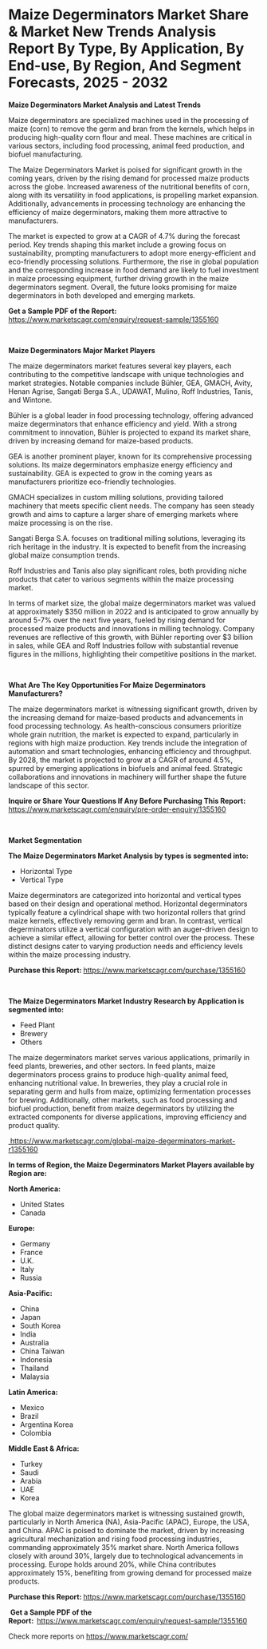 <p><h1>Maize Degerminators Market Share & Market New Trends Analysis Report By Type, By Application, By End-use, By Region, And Segment Forecasts, 2025 - 2032</h1></p><p><strong>Maize Degerminators Market Analysis and Latest Trends</strong></p>
<p><p>Maize degerminators are specialized machines used in the processing of maize (corn) to remove the germ and bran from the kernels, which helps in producing high-quality corn flour and meal. These machines are critical in various sectors, including food processing, animal feed production, and biofuel manufacturing. </p><p>The Maize Degerminators Market is poised for significant growth in the coming years, driven by the rising demand for processed maize products across the globe. Increased awareness of the nutritional benefits of corn, along with its versatility in food applications, is propelling market expansion. Additionally, advancements in processing technology are enhancing the efficiency of maize degerminators, making them more attractive to manufacturers.</p><p>The market is expected to grow at a CAGR of 4.7% during the forecast period. Key trends shaping this market include a growing focus on sustainability, prompting manufacturers to adopt more energy-efficient and eco-friendly processing solutions. Furthermore, the rise in global population and the corresponding increase in food demand are likely to fuel investment in maize processing equipment, further driving growth in the maize degerminators segment. Overall, the future looks promising for maize degerminators in both developed and emerging markets.</p></p>
<p><strong>Get a Sample PDF of the Report:&nbsp;</strong> <a href="https://www.marketscagr.com/enquiry/request-sample/1355160?utm_campaign=2635&utm_medium=2&utm_source=Github&utm_content=ia&utm_term=28022025&utm_id=maize-degerminators">https://www.marketscagr.com/enquiry/request-sample/1355160</a></p>
<p>&nbsp;</p>
<p><strong>Maize Degerminators Major Market Players</strong></p>
<p><p>The maize degerminators market features several key players, each contributing to the competitive landscape with unique technologies and market strategies. Notable companies include Bühler, GEA, GMACH, Avity, Henan Agrise, Sangati Berga S.A., UDAWAT, Mulino, Roff Industries, Tanis, and Wintone.</p><p>Bühler is a global leader in food processing technology, offering advanced maize degerminators that enhance efficiency and yield. With a strong commitment to innovation, Bühler is projected to expand its market share, driven by increasing demand for maize-based products.</p><p>GEA is another prominent player, known for its comprehensive processing solutions. Its maize degerminators emphasize energy efficiency and sustainability. GEA is expected to grow in the coming years as manufacturers prioritize eco-friendly technologies.</p><p>GMACH specializes in custom milling solutions, providing tailored machinery that meets specific client needs. The company has seen steady growth and aims to capture a larger share of emerging markets where maize processing is on the rise.</p><p>Sangati Berga S.A. focuses on traditional milling solutions, leveraging its rich heritage in the industry. It is expected to benefit from the increasing global maize consumption trends. </p><p>Roff Industries and Tanis also play significant roles, both providing niche products that cater to various segments within the maize processing market.</p><p>In terms of market size, the global maize degerminators market was valued at approximately $350 million in 2022 and is anticipated to grow annually by around 5-7% over the next five years, fueled by rising demand for processed maize products and innovations in milling technology. Company revenues are reflective of this growth, with Bühler reporting over $3 billion in sales, while GEA and Roff Industries follow with substantial revenue figures in the millions, highlighting their competitive positions in the market.</p></p>
<p>&nbsp;</p>
<p><strong>What Are The Key Opportunities For Maize Degerminators Manufacturers?</strong></p>
<p><p>The maize degerminators market is witnessing significant growth, driven by the increasing demand for maize-based products and advancements in food processing technology. As health-conscious consumers prioritize whole grain nutrition, the market is expected to expand, particularly in regions with high maize production. Key trends include the integration of automation and smart technologies, enhancing efficiency and throughput. By 2028, the market is projected to grow at a CAGR of around 4.5%, spurred by emerging applications in biofuels and animal feed. Strategic collaborations and innovations in machinery will further shape the future landscape of this sector.</p></p>
<p><strong>Inquire or Share Your Questions If Any Before Purchasing This Report:</strong> <a href="https://www.marketscagr.com/enquiry/pre-order-enquiry/1355160?utm_campaign=2635&utm_medium=2&utm_source=Github&utm_content=ia&utm_term=28022025&utm_id=maize-degerminators">https://www.marketscagr.com/enquiry/pre-order-enquiry/1355160</a></p>
<p>&nbsp;</p>
<p><strong>Market Segmentation</strong></p>
<p><strong>The Maize Degerminators Market Analysis by types is segmented into:</strong></p>
<p><ul><li>Horizontal Type</li><li>Vertical Type</li></ul></p>
<p><p>Maize degerminators are categorized into horizontal and vertical types based on their design and operational method. Horizontal degerminators typically feature a cylindrical shape with two horizontal rollers that grind maize kernels, effectively removing germ and bran. In contrast, vertical degerminators utilize a vertical configuration with an auger-driven design to achieve a similar effect, allowing for better control over the process. These distinct designs cater to varying production needs and efficiency levels within the maize processing industry.</p></p>
<p><strong>Purchase this Report:&nbsp;</strong><a href="https://www.marketscagr.com/purchase/1355160?utm_campaign=2635&utm_medium=2&utm_source=Github&utm_content=ia&utm_term=28022025&utm_id=maize-degerminators">https://www.marketscagr.com/purchase/1355160</a></p>
<p>&nbsp;</p>
<p><strong>The Maize Degerminators Market Industry Research by Application is segmented into:</strong></p>
<p><ul><li>Feed Plant</li><li>Brewery</li><li>Others</li></ul></p>
<p><p>The maize degerminators market serves various applications, primarily in feed plants, breweries, and other sectors. In feed plants, maize degerminators process grains to produce high-quality animal feed, enhancing nutritional value. In breweries, they play a crucial role in separating germ and hulls from maize, optimizing fermentation processes for brewing. Additionally, other markets, such as food processing and biofuel production, benefit from maize degerminators by utilizing the extracted components for diverse applications, improving efficiency and product quality.</p></p>
<p><a href="https://www.marketscagr.com/global-maize-degerminators-market-r1355160?utm_campaign=2635&utm_medium=2&utm_source=Github&utm_content=ia&utm_term=28022025&utm_id=maize-degerminators">&nbsp;https://www.marketscagr.com/global-maize-degerminators-market-r1355160</a></p>
<p><strong>In terms of Region, the Maize Degerminators Market Players available by Region are:</strong></p>
<p>
    <p> <strong> North America: </strong>
        <ul>
            <li>United States</li>
            <li>Canada</li>
        </ul>
        </p> 
    <p> <strong> Europe: </strong>
        <ul>
            <li>Germany</li>
            <li>France</li>
            <li>U.K.</li>
            <li>Italy</li>
            <li>Russia</li>
        </ul>
        </p> 
    <p> <strong> Asia-Pacific: </strong>
        <ul>
            <li>China</li>
            <li>Japan</li>
            <li>South Korea</li>
            <li>India</li>
            <li>Australia</li>
            <li>China Taiwan</li>
            <li>Indonesia</li>
            <li>Thailand</li>
            <li>Malaysia</li>
        </ul>
        </p> 
    <p> <strong> Latin America: </strong>
        <ul>
            <li>Mexico</li>
            <li>Brazil</li>
            <li>Argentina Korea</li>
            <li>Colombia</li>
        </ul>
        </p> 
    <p> <strong> Middle East & Africa: </strong>
        <ul>
            <li>Turkey</li>
            <li>Saudi</li>
            <li>Arabia</li>
            <li>UAE</li>
            <li>Korea</li>
        </ul>
    </p>
    </p>
<p><p>The global maize degerminators market is witnessing sustained growth, particularly in North America (NA), Asia-Pacific (APAC), Europe, the USA, and China. APAC is poised to dominate the market, driven by increasing agricultural mechanization and rising food processing industries, commanding approximately 35% market share. North America follows closely with around 30%, largely due to technological advancements in processing. Europe holds around 20%, while China contributes approximately 15%, benefiting from growing demand for processed maize products.</p></p>
<p><strong>Purchase this Report: </strong><a href="https://www.marketscagr.com/purchase/1355160?utm_campaign=2635&utm_medium=2&utm_source=Github&utm_content=ia&utm_term=28022025&utm_id=maize-degerminators">https://www.marketscagr.com/purchase/1355160</a></p>
<p>&nbsp;<strong>Get a Sample PDF of the Report:&nbsp;&nbsp;</strong><a href="https://www.marketscagr.com/enquiry/request-sample/1355160?utm_campaign=2635&utm_medium=2&utm_source=Github&utm_content=ia&utm_term=28022025&utm_id=maize-degerminators">https://www.marketscagr.com/enquiry/request-sample/1355160</a></p>
<p><strong></strong></p>
<p>Check more reports on <a href="https://www.marketscagr.com/?utm_campaign=2635&utm_medium=2&utm_source=Github&utm_content=ia&utm_term=28022025&utm_id=maize-degerminators">https://www.marketscagr.com/</a></p>